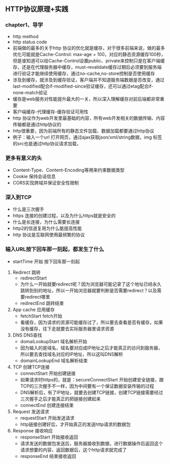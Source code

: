 ## HTTP协议原理+实践

### chapter1、导学
- http method
- http status code
- 前端做的最多的关于http 协议的优化就是缓存，对于很多前端来说，做的最多优化可能就是Cache-Control: max-age = 100，对应的静态资源缓存100秒，但是谁知道可以给Cache-Control设置public、private来控制只是在客户端缓存，还是在代理服务器中缓存，must-revalidate缓存过期后必须要到服务端进行验证才能继续使用缓存，通过no-cache,no-store控制是否使用缓存
- 涉及到缓存，就涉及到缓存验证，客户端并不知道服务端数据是否改变，通过last-modified配合if-modified-since验证缓存，还可以通过etag配合if-none-match验证
- 缓存是web服务对性能提升最大的一关，所以深入理解缓存对前后端都非常重要
- 客户端缓存-代理缓存-缓存验证可用性
- http 协议作为web开发里最基础的内容，所有web开发相关的数据传输、内容传输都是通过http协议的
- http很重要，因为前端所有的静态文件加载、数据加载都要通过http协议
- 例子：输入一个url 打开网页，通过ajax获取json/xml/string数据，img 标签的src也是通过http协议请求加载，

### 更多有意义的头
- Content-Type、Content-Encoding等用来约束数据类型
- Cookie 保持会话信息
- CORS实现跨域并保证安全性限制

### 深入到TCP
- 什么是三次握手
- https 连接的创建过程，以及为什么https就是安全的
- 什么是长连接，为什么需要长连接
- http2的信道复用为什么能提高性能
- http 协议是互联网使用最频繁的协议

### 输入URL按下回车那一刻起，都发生了什么
- startTime 开始 按下回车那一刻起
1. Redirect 跳转
    + redirectStart
    + 为什么一开始就要redirect呢？因为浏览器可能记录了这个地址已经永久跳转到别的地址，所以一开始浏览器就要判断是否需要redirect？以及需要redirect哪里
    + redirectEnd 跳转结束
2. App cache 应用缓存
    + fetchStart fetch开始
    + 看缓存，因为请求的资源可能缓存过了，所以要去查看是否有缓存，如果没有缓存，往下走就要去实际服务器里请求资源
3. DNS DNS查找
    + domaiLookupStart 域名解析开始
    + 因为输入的是域名，域名要对应成IP地址之后才能真正的访问到服务器，所以要去查找域名对应的IP地址，所以这叫DNS解析
    + domainLookupEnd 域名解析结束
4. TCP 创建TCP连接
    + connectStart 开始创建链接
    + 如果请求时https的，就是：secureConnectStart 开始创建安全链接，跟TCP的三次握手不一样，因为中间要有一个保证数据安装传输的过程
    + DNS解析后，有了IP地址，就要去创建TCP链接，创建TCP链接需要经过三次握手之后才能真正的把链接创建起来
    + connectEnd 创建连接结束
5. Request 发送请求
    + requestStart 开始发送请求
    + http链接创建好后，才开始真正的发送http请求的数据包
6. Response 接收响应
    + responseStart 开始接收返回
    + 请求发送的数据包发送后，服务器接收到数据，进行数据操作后返回这个请求想要的内容，返回数据后，这个http请求就完成了
    + responseEnd 结束接收返回